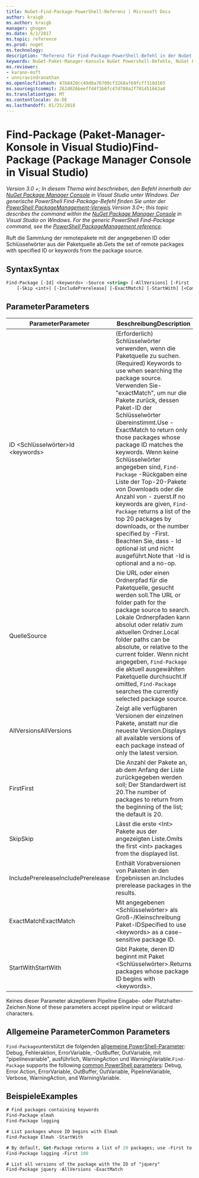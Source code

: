 ```yaml
---
title: NuGet-Find-Package-PowerShell-Referenz | Microsoft Docs
author: kraigb
ms.author: kraigb
manager: ghogen
ms.date: 6/1/2017
ms.topic: reference
ms.prod: nuget
ms.technology: 
description: "Referenz für Find-Package-PowerShell-Befehl in der NuGet-Paket-Manager-Konsole in Visual Studio."
keywords: NuGet-Paket-Manager-Konsole NuGet Powershell-Befehle, NuGet Powershell-Referenz, Find-Package
ms.reviewer:
- karann-msft
- unniravindranathan
ms.openlocfilehash: 47b8420cc49d0a76709cf3268af69fcff310d165
ms.sourcegitcommit: 262d026beeffd4f3b6fc47d780a2f701451663a8
ms.translationtype: MT
ms.contentlocale: de-DE
ms.lasthandoff: 01/25/2018
---
```

# <a name="find-package-package-manager-console-in-visual-studio"></a><span data-ttu-id="04a8e-104">Find-Package (Paket-Manager-Konsole in Visual Studio)</span><span class="sxs-lookup"><span data-stu-id="04a8e-104">Find-Package (Package Manager Console in Visual Studio)</span></span>

<span data-ttu-id="04a8e-105">*Version 3.0 +; In diesem Thema wird beschrieben, den Befehl innerhalb der [NuGet Package Manager Console](Package-Manager-Console.md) in Visual Studio unter Windows. Der generische PowerShell Find-Package-Befehl finden Sie unter der [PowerShell PackageManagement-Verweis](/powershell/module/packagemanagement/?view=powershell-6).*</span><span class="sxs-lookup"><span data-stu-id="04a8e-105">*Version 3.0+; this topic describes the command within the [NuGet Package Manager Console](Package-Manager-Console.md) in Visual Studio on Windows. For the generic PowerShell Find-Package command, see the [PowerShell PackageManagement reference](/powershell/module/packagemanagement/?view=powershell-6).*</span></span>

<span data-ttu-id="04a8e-106">Ruft die Sammlung der remotepakete mit der angegebenen ID oder Schlüsselwörter aus der Paketquelle ab.</span><span class="sxs-lookup"><span data-stu-id="04a8e-106">Gets the set of remote packages with specified ID or keywords from the package source.</span></span>

## <a name="syntax"></a><span data-ttu-id="04a8e-107">Syntax</span><span class="sxs-lookup"><span data-stu-id="04a8e-107">Syntax</span></span>

```ps
Find-Package [-Id] <keywords> -Source <string> [-AllVersions] [-First [<int>]]
    [-Skip <int>] [-IncludePrerelease] [-ExactMatch] [-StartWith] [<CommonParameters>]
```

## <a name="parameters"></a><span data-ttu-id="04a8e-108">Parameter</span><span class="sxs-lookup"><span data-stu-id="04a8e-108">Parameters</span></span>

| <span data-ttu-id="04a8e-109">Parameter</span><span class="sxs-lookup"><span data-stu-id="04a8e-109">Parameter</span></span> | <span data-ttu-id="04a8e-110">Beschreibung</span><span class="sxs-lookup"><span data-stu-id="04a8e-110">Description</span></span> |
| --- | --- |
| <span data-ttu-id="04a8e-111">ID &lt;Schlüsselwörter&gt;</span><span class="sxs-lookup"><span data-stu-id="04a8e-111">Id &lt;keywords&gt;</span></span> | <span data-ttu-id="04a8e-112">(Erforderlich) Schlüsselwörter verwenden, wenn die Paketquelle zu suchen.</span><span class="sxs-lookup"><span data-stu-id="04a8e-112">(Required) Keywords to use when searching the package source.</span></span> <span data-ttu-id="04a8e-113">Verwenden Sie-"exactMatch", um nur die Pakete zurück, dessen Paket-ID der Schlüsselwörter übereinstimmt.</span><span class="sxs-lookup"><span data-stu-id="04a8e-113">Use -ExactMatch to return only those packages whose package ID matches the keywords.</span></span> <span data-ttu-id="04a8e-114">Wenn keine Schlüsselwörter angegeben sind, `Find-Package` -Rückgaben eine Liste der Top-20-Pakete von Downloads oder die Anzahl von - zuerst.</span><span class="sxs-lookup"><span data-stu-id="04a8e-114">If no keywords are given, `Find-Package` returns a list of the top 20 packages by downloads, or the number specified by -First.</span></span> <span data-ttu-id="04a8e-115">Beachten Sie, dass - Id optional ist und nicht ausgeführt.</span><span class="sxs-lookup"><span data-stu-id="04a8e-115">Note that -Id is optional and a no-op.</span></span> |
| <span data-ttu-id="04a8e-116">Quelle</span><span class="sxs-lookup"><span data-stu-id="04a8e-116">Source</span></span> | <span data-ttu-id="04a8e-117">Die URL oder einen Ordnerpfad für die Paketquelle, gesucht werden soll.</span><span class="sxs-lookup"><span data-stu-id="04a8e-117">The URL or folder path for the package source to search.</span></span> <span data-ttu-id="04a8e-118">Lokale Ordnerpfaden kann absolut oder relativ zum aktuellen Ordner.</span><span class="sxs-lookup"><span data-stu-id="04a8e-118">Local folder paths can be absolute, or relative to the current folder.</span></span> <span data-ttu-id="04a8e-119">Wenn nicht angegeben, `Find-Package` die aktuell ausgewählten Paketquelle durchsucht.</span><span class="sxs-lookup"><span data-stu-id="04a8e-119">If omitted, `Find-Package` searches the currently selected package source.</span></span> |
| <span data-ttu-id="04a8e-120">AllVersions</span><span class="sxs-lookup"><span data-stu-id="04a8e-120">AllVersions</span></span> | <span data-ttu-id="04a8e-121">Zeigt alle verfügbaren Versionen der einzelnen Pakete, anstatt nur die neueste Version.</span><span class="sxs-lookup"><span data-stu-id="04a8e-121">Displays all available versions of each package instead of only the latest version.</span></span> |
| <span data-ttu-id="04a8e-122">First</span><span class="sxs-lookup"><span data-stu-id="04a8e-122">First</span></span> | <span data-ttu-id="04a8e-123">Die Anzahl der Pakete an, ab dem Anfang der Liste zurückgegeben werden soll; Der Standardwert ist 20.</span><span class="sxs-lookup"><span data-stu-id="04a8e-123">The number of packages to return from the beginning of the list; the default is 20.</span></span> |
| <span data-ttu-id="04a8e-124">Skip</span><span class="sxs-lookup"><span data-stu-id="04a8e-124">Skip</span></span> | <span data-ttu-id="04a8e-125">Lässt die erste &lt;Int&gt; Pakete aus der angezeigten Liste.</span><span class="sxs-lookup"><span data-stu-id="04a8e-125">Omits the first &lt;int&gt; packages from the displayed list.</span></span>  |
| <span data-ttu-id="04a8e-126">IncludePrerelease</span><span class="sxs-lookup"><span data-stu-id="04a8e-126">IncludePrerelease</span></span> | <span data-ttu-id="04a8e-127">Enthält Vorabversionen von Paketen in den Ergebnissen an.</span><span class="sxs-lookup"><span data-stu-id="04a8e-127">Includes prerelease packages in the results.</span></span> |
| <span data-ttu-id="04a8e-128">ExactMatch</span><span class="sxs-lookup"><span data-stu-id="04a8e-128">ExactMatch</span></span> | <span data-ttu-id="04a8e-129">Mit angegebenen &lt;Schlüsselwörter&gt; als Groß-/Kleinschreibung Paket-ID</span><span class="sxs-lookup"><span data-stu-id="04a8e-129">Specified to use &lt;keywords&gt; as a case-sensitive package ID.</span></span> |
| <span data-ttu-id="04a8e-130">StartWith</span><span class="sxs-lookup"><span data-stu-id="04a8e-130">StartWith</span></span> | <span data-ttu-id="04a8e-131">Gibt Pakete, deren ID beginnt mit Paket &lt;Schlüsselwörter&gt;.</span><span class="sxs-lookup"><span data-stu-id="04a8e-131">Returns packages whose package ID begins with &lt;keywords&gt;.</span></span> |

<span data-ttu-id="04a8e-132">Keines dieser Parameter akzeptieren Pipeline Eingabe- oder Platzhalter-Zeichen.</span><span class="sxs-lookup"><span data-stu-id="04a8e-132">None of these parameters accept pipeline input or wildcard characters.</span></span>

## <a name="common-parameters"></a><span data-ttu-id="04a8e-133">Allgemeine Parameter</span><span class="sxs-lookup"><span data-stu-id="04a8e-133">Common Parameters</span></span>

<span data-ttu-id="04a8e-134">`Find-Package`unterstützt die folgenden [allgemeine PowerShell-Parameter](http://go.microsoft.com/fwlink/?LinkID=113216): Debug, Fehleraktion, ErrorVariable, -OutBuffer, OutVariable, mit "pipelinevariable", ausführlich, WarningAction und WarningVariable.</span><span class="sxs-lookup"><span data-stu-id="04a8e-134">`Find-Package` supports the following [common PowerShell parameters](http://go.microsoft.com/fwlink/?LinkID=113216): Debug, Error Action, ErrorVariable, OutBuffer, OutVariable, PipelineVariable, Verbose, WarningAction, and WarningVariable.</span></span>

## <a name="examples"></a><span data-ttu-id="04a8e-135">Beispiele</span><span class="sxs-lookup"><span data-stu-id="04a8e-135">Examples</span></span>

```ps
# Find packages containing keywords
Find-Package elmah
Find-Package logging

# List packages whose ID begins with Elmah
Find-Package Elmah -StartWith

# By default, Get-Package returns a list of 20 packages; use -First to show more
Find-Package logging -First 100

# List all versions of the package with the ID of "jquery"
Find-Package jquery -AllVersions -ExactMatch
```
